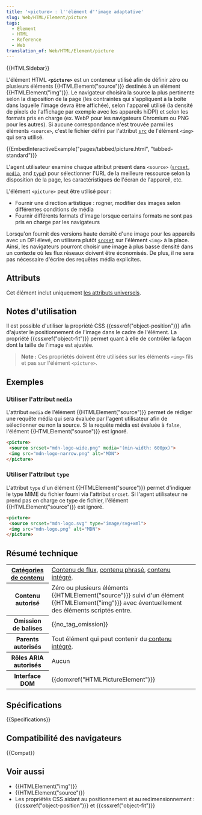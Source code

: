 ```yaml
---
title: '<picture> : l''élément d''image adaptative'
slug: Web/HTML/Element/picture
tags:
  - Element
  - HTML
  - Reference
  - Web
translation_of: Web/HTML/Element/picture
---
```


{{HTMLSidebar}}

L'élément HTML **`<picture>`** est un conteneur utilisé afin de définir zéro ou plusieurs éléments {{HTMLElement("source")}} destinés à un élément {{HTMLElement("img")}}. Le navigateur choisira la source la plus pertinente selon la disposition de la page (les contraintes qui s'appliquent à la boîte dans laquelle l'image devra être affichée), selon l'appareil utilisé (la densité de pixels de l'affichage par exemple avec les appareils hiDPI) et selon les formats pris en charge (ex. WebP pour les navigateurs Chromium ou PNG pour les autres). Si aucune correspondance n'est trouvée parmi les éléments `<source>`, c'est le fichier défini par l'attribut [`src`](/fr/docs/Web/HTML/Element/img#src) de l'élément `<img>` qui sera utilisé.

{{EmbedInteractiveExample("pages/tabbed/picture.html", "tabbed-standard")}}

L'agent utilisateur examine chaque attribut présent dans `<source>` ([`srcset`](/fr/docs/Web/HTML/Element/source#srcset), [`media`](/fr/docs/Web/HTML/Element/source#media), and [`type`](/fr/docs/Web/HTML/Element/source#type)) pour sélectionner l'URL de la meilleure ressource selon la disposition de la page, les caractéristiques de l'écran de l'appareil, etc.

L'élément `<picture>` peut être utilisé pour :

- Fournir une direction artistique : rogner, modifier des images selon différentes conditions de média
- Fournir différents formats d'image lorsque certains formats ne sont pas pris en charge par les navigateurs

Lorsqu'on fournit des versions haute densité d'une image pour les appareils avec un DPI élevé, on utilisera plutôt [`srcset`](/fr/docs/Web/HTML/Element/img#srcset) sur l'élément `<img>` à la place. Ainsi, les navigateurs pourront choisir une image à plus basse densité dans un contexte où les flux réseaux doivent être économisés. De plus, il ne sera pas nécessaire d'écrire des requêtes média explicites.

## Attributs

Cet élément inclut uniquement [les attributs universels](/fr/docs/Web/HTML/Attributs_universels).

## Notes d'utilisation

Il est possible d'utiliser la propriété CSS {{cssxref("object-position")}} afin d'ajuster le positionnement de l'image dans le cadre de l'élément. La propriété {{cssxref("object-fit")}} permet quant à elle de contrôler la façon dont la taille de l'image est ajustée.

> **Note :** Ces propriétés doivent être utilisées sur les éléments `<img>` fils et pas sur l'élément `<picture>`.

## Exemples

### Utiliser l'attribut `media`

L'attribut `media` de l'élément {{HTMLElement("source")}} permet de rédiger une requête média qui sera évaluée par l'agent utilisateur afin de sélectionner ou non la source. Si la requête média est évaluée à `false`, l'élément {{HTMLElement("source")}} est ignoré.

```html
<picture>
 <source srcset="mdn-logo-wide.png" media="(min-width: 600px)">
 <img src="mdn-logo-narrow.png" alt="MDN">
</picture>
```

### Utiliser l'attribut `type`

L'attribut `type` d'un élément {{HTMLElement("source")}} permet d'indiquer le type MIME du fichier fourni via l'attribut `srcset`. Si l'agent utilisateur ne prend pas en charge ce type de fichier, l'élément {{HTMLElement("source")}} est ignoré.

```html
<picture>
 <source srcset="mdn-logo.svg" type="image/svg+xml">
 <img src="mdn-logo.png" alt="MDN">
</picture>
```

## Résumé technique

<table class="properties">
  <tbody>
    <tr>
      <th scope="row">
        <a href="/fr/docs/Web/HTML/Catégorie_de_contenu"
          >Catégories de contenu</a
        >
      </th>
      <td>
        <a href="/fr/docs/Web/HTML/Catégorie_de_contenu#Contenu_de_flux"
          >Contenu de flux</a
        >,
        <a
          href="/fr/docs/Web/HTML/Catégorie_de_contenu#Contenu_phrasé"
          >contenu phrasé</a
        >,
        <a
          href="/fr/docs/Web/HTML/Catégorie_de_contenu#Contenu_intégré"
          >contenu intégré</a
        >.
      </td>
    </tr>
    <tr>
      <th scope="row">Contenu autorisé</th>
      <td>
        Zéro ou plusieurs éléments {{HTMLElement("source")}} suivi d'un
        élément {{HTMLElement("img")}} avec éventuellement des éléments
        scriptés entre.
      </td>
    </tr>
    <tr>
      <th scope="row">Omission de balises</th>
      <td>{{no_tag_omission}}</td>
    </tr>
    <tr>
      <th scope="row">Parents autorisés</th>
      <td>
        Tout élément qui peut contenir du
        <a
          href="/fr/docs/Web/HTML/Catégorie_de_contenu#Contenu_intégré"
          >contenu intégré</a
        >.
      </td>
    </tr>
    <tr>
      <th scope="row">Rôles ARIA autorisés</th>
      <td>Aucun</td>
    </tr>
    <tr>
      <th scope="row">Interface DOM</th>
      <td>{{domxref("HTMLPictureElement")}}</td>
    </tr>
  </tbody>
</table>

## Spécifications

{{Specifications}}

## Compatibilité des navigateurs

{{Compat}}

## Voir aussi

- {{HTMLElement("img")}}
- {{HTMLElement("source")}}
- Les propriétés CSS aidant au positionnement et au redimensionnement : {{cssxref("object-position")}} et {{cssxref("object-fit")}}
